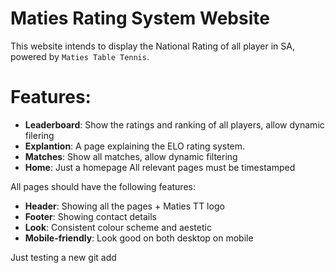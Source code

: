 # Maties Rating System Website

This website intends to display the National Rating of all player in SA, powered by `Maties Table Tennis`.

# Features:
- **Leaderboard**: Show the ratings and ranking of all players, allow dynamic filering
- **Explantion**: A page explaining the ELO rating system.
- **Matches**: Show all matches, allow dynamic filtering
- **Home**: Just a homepage
All relevant pages must be timestamped


All pages should have the following features:
- **Header**: Showing all the pages + Maties TT logo
- **Footer**: Showing contact details
- **Look**: Consistent colour scheme and aestetic
- **Mobile-friendly**: Look good on both desktop on mobile

Just testing a new git add